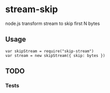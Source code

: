 # stream-skip
node.js transform stream to skip first N bytes


## Usage

```
var skipStream = require("skip-stream")
var stream = new skipStream({ skip: bytes })
```

## TODO

### Tests